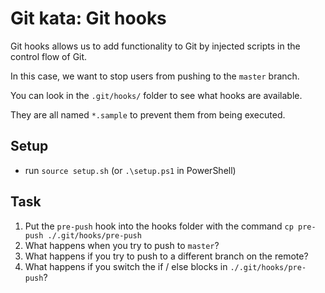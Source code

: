 # Git kata: Git hooks

Git hooks allows us to add functionality to Git by injected scripts in the control flow of Git.

In this case, we want to stop users from pushing to the `master` branch.

You can look in the `.git/hooks/` folder to see what hooks are available.

They are all named `*.sample` to prevent them from being executed.
## Setup

- run `source setup.sh` (or `.\setup.ps1` in PowerShell)

## Task

1. Put the `pre-push` hook into the hooks folder with the command `cp pre-push ./.git/hooks/pre-push`
2. What happens when you try to push to `master`?
3. What happens if you try to push to a different branch on the remote?
4. What happens if you switch the if / else blocks in `./.git/hooks/pre-push`?
